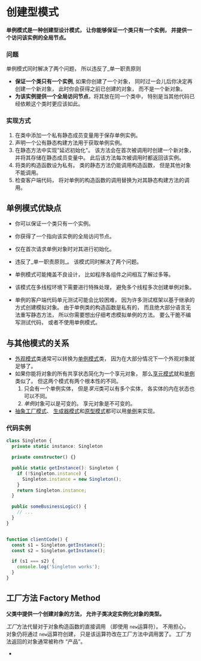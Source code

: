 # 创建型模式

**单例模式是一种创建型设计模式， 让你能够保证一个类只有一个实例， 并提供一个访问该实例的全局节点。**



### 问题

单例模式同时解决了两个问题， 所以违反了_单一职责原则

* **保证一个类只有一个实例**, 如果你创建了一个对象， 同时过一会儿后你决定再创建一个新对象， 此时你会获得之前已创建的对象， 而不是一个新对象。
* **为该实例提供一个全局访问节点**，将其放在同一个类中， 特别是当其他代码已经依赖这个类时更应该如此。



### 实现方式

1. 在类中添加一个私有静态成员变量用于保存单例实例。
2. 声明一个公有静态构建方法用于获取单例实例。
3. 在静态方法中实现"延迟初始化"。 该方法会在首次被调用时创建一个新对象， 并将其存储在静态成员变量中。 此后该方法每次被调用时都返回该实例。
4. 将类的构造函数设为私有。 类的静态方法仍能调用构造函数， 但是其他对象不能调用。
5. 检查客户端代码， 将对单例的构造函数的调用替换为对其静态构建方法的调用。



##  单例模式优缺点

-  你可以保证一个类只有一个实例。

-  你获得了一个指向该实例的全局访问节点。

-  仅在首次请求单例对象时对其进行初始化。

  

-  违反了_单一职责原则_。 该模式同时解决了两个问题。
-  单例模式可能掩盖不良设计， 比如程序各组件之间相互了解过多等。
-  该模式在多线程环境下需要进行特殊处理， 避免多个线程多次创建单例对象。
-  单例的客户端代码单元测试可能会比较困难， 因为许多测试框架以基于继承的方式创建模拟对象。 由于单例类的构造函数是私有的， 而且绝大部分语言无法重写静态方法， 所以你需要想出仔细考虑模拟单例的方法。 要么干脆不编写测试代码， 或者不使用单例模式。



## 与其他模式的关系

- [外观模式](https://refactoringguru.cn/design-patterns/facade)类通常可以转换为[单例模式](https://refactoringguru.cn/design-patterns/singleton)类， 因为在大部分情况下一个外观对象就足够了。
- 如果你能将对象的所有共享状态简化为一个享元对象， 那么[享元模式](https://refactoringguru.cn/design-patterns/flyweight)就和[单例](https://refactoringguru.cn/design-patterns/singleton)类似了。 但这两个模式有两个根本性的不同。
  1. 只会有一个单例实体， 但是*享元*类可以有多个实体， 各实体的内在状态也可以不同。
  2. *单例*对象可以是可变的。 享元对象是不可变的。
- [抽象工厂模式](https://refactoringguru.cn/design-patterns/abstract-factory)、 [生成器模式](https://refactoringguru.cn/design-patterns/builder)和[原型模式](https://refactoringguru.cn/design-patterns/prototype)都可以用[单例](https://refactoringguru.cn/design-patterns/singleton)来实现。



### 代码实例

```typescript
class Singleton {
  private static instance: Singleton

  private constructor() {}

  public static getInstance(): Singleton {
    if (!Singleton.instance) {
      Singleton.instance = new Singleton();
    }
    return Singleton.instance;
  }

  public someBusinessLogic() {
    // ...
  }
}


function clientCode() {
  const s1 = Singleton.getInstance();
  const s2 = Singleton.getInstance();

  if (s1 === s2) {
    console.log('Singleton works');
  }
}
```





## 工厂方法 Factory Method

**父类中提供一个创建对象的方法， 允许子类决定实例化对象的类型。**

*工厂*方法代替对于对象构造函数的直接调用 （即使用 `new`运算符）。 不用担心， 对象仍将通过 `new`运算符创建， 只是该运算符改在工厂方法中调用罢了。 工厂方法返回的对象通常被称作 “产品”。





* 





